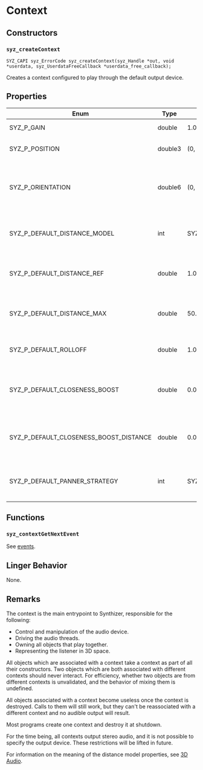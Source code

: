 # Context

## Constructors

### `syz_createContext`

```
SYZ_CAPI syz_ErrorCode syz_createContext(syz_Handle *out, void *userdata, syz_UserdataFreeCallback *userdata_free_callback);
```

Creates a context configured to play through the default output device.

## Properties

Enum | Type | Default | Range | Description
--- | --- | --- | --- | ---
SYZ_P_GAIN | double | 1.0 | value >= 0.0 | The gain of the context
SYZ_P_POSITION | double3 | (0, 0, 0) | any | The position of the listener.
SYZ_P_ORIENTATION | double6 | (0, 1, 0, 0, 0, 1) | Two packed unit vectors | The orientation of the listener as `(atx, aty, atz, upx, upy, upz)`.
SYZ_P_DEFAULT_DISTANCE_MODEL | int | SYZ_DISTANCE_MODEL_LINEAR | any SYZ_DISTANCE_MODEL | The default distance model for new sources.
SYZ_P_DEFAULT_DISTANCE_REF | double | 1.0 | value >= 0.0 | The default reference distance for new sources.
SYZ_P_DEFAULT_DISTANCE_MAX | double | 50.0 | value >= 0.0 | The default max distance for new sources.
SYZ_P_DEFAULT_ROLLOFF | double | 1.0 | value >= 0.0 | The default rolloff for new sources.
SYZ_P_DEFAULT_CLOSENESS_BOOST | double | 0.0 | any finite double | The default closeness boost for new sources in DB.
SYZ_P_DEFAULT_CLOSENESS_BOOST_DISTANCE | double | 0.0 | value >= 0.0 | The default closeness boost distance for new sources
SYZ_P_DEFAULT_PANNER_STRATEGY | int | SYZ_PANNER_STRATEGY_STEREO | any SYZ_PANNER_STRATEGY | The default panner strategy for new sources.

## Functions
### `syz_contextGetNextEvent`

See [events](../concepts/events.md).

## Linger Behavior

None.

## Remarks

The context is the main entrypoint to Synthizer, responsible for the following:

- Control and manipulation of the audio device.
- Driving the audio threads.
- Owning all objects that play together.
- Representing the listener in 3D space.

All objects which are associated with a context take a context as part of all
their constructors.  Two objects which are both associated with different
contexts should never interact. For efficiency, whether two objects are from
different contexts is unvalidated, and the behavior of mixing them is undefined.

All objects associated with a context become useless once the context is
destroyed.  Calls to them will still work, but they can't be reassociated with a
different context and no audible output will result.

Most programs create one context and destroy it at shutdown.

For the time being, all contexts output stereo audio, and it is not possible to
specify the output device. These restrictions will be lifted in future.

For information on the meaning of the distance model properties, see [3D
Audio](../concepts/3d_audio.md).
